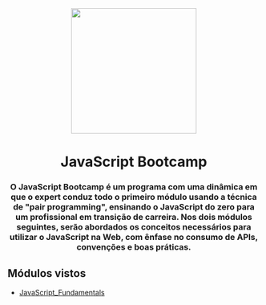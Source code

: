 <div align="center">
<img src ="https://hermes.digitalinnovation.one/tracks/55e7040f-775b-47e5-a8fb-69d002ca17a9.png" width="250px">
</div>

<h1 align="center"> JavaScript Bootcamp </h1>

<h3 align="center">O JavaScript Bootcamp é um programa com uma dinâmica em que o expert conduz todo o primeiro módulo usando a técnica de "pair programming", ensinando o JavaScript do zero para um profissional em transição de carreira. Nos dois módulos seguintes, serão abordados os conceitos necessários para utilizar o JavaScript na Web, com ênfase no consumo de APIs, convenções e boas práticas. </h3>

## Módulos vistos
- [JavaScript_Fundamentals](https://github.com/Alisson-AR/JavaScript_Bootcamp/tree/master/JavaScript_Fundamentals) 

